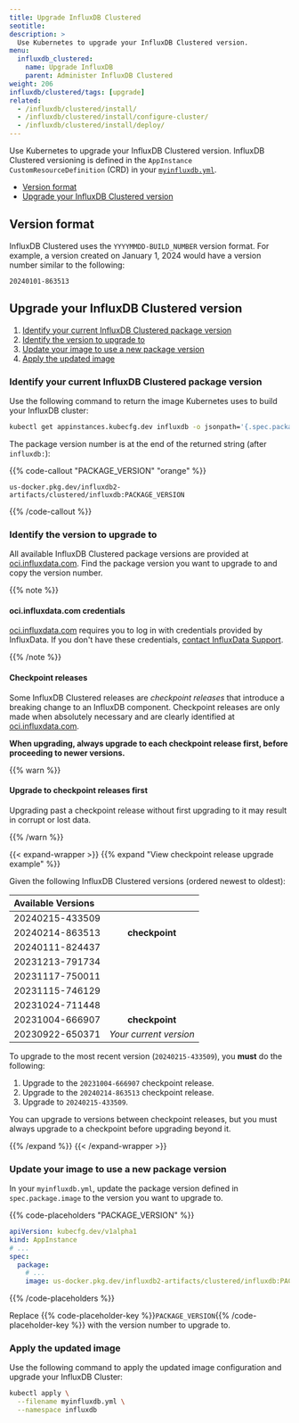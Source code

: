 ```yaml
---
title: Upgrade InfluxDB Clustered
seotitle:
description: >
  Use Kubernetes to upgrade your InfluxDB Clustered version.
menu:
  influxdb_clustered:
    name: Upgrade InfluxDB
    parent: Administer InfluxDB Clustered
weight: 206
influxdb/clustered/tags: [upgrade]
related:
  - /influxdb/clustered/install/
  - /influxdb/clustered/install/configure-cluster/
  - /influxdb/clustered/install/deploy/
---
```


Use Kubernetes to upgrade your InfluxDB Clustered version.
InfluxDB Clustered versioning is defined in the `AppInstance`
`CustomResourceDefinition` (CRD) in your
[`myinfluxdb.yml`](/influxdb/clustered/install/configure-cluster/).

- [Version format](#version-format)
- [Upgrade your InfluxDB Clustered version](#upgrade-your-influxdb-clustered-version)

## Version format

InfluxDB Clustered uses the `YYYYMMDD-BUILD_NUMBER` version format.
For example, a version created on January 1, 2024 would have a version number
similar to the following:

```
20240101-863513
```

## Upgrade your InfluxDB Clustered version

1. [Identify your current InfluxDB Clustered package version](#identify-your-current-influxdb-clustered-package-version)
2. [Identify the version to upgrade to](#identify-the-version-to-upgrade-to)
3. [Update your image to use a new package version](#update-your-image-to-use-a-new-package-version)
4. [Apply the updated image](#apply-the-updated-image)

### Identify your current InfluxDB Clustered package version

Use the following command to return the image Kubernetes uses to build your
InfluxDB cluster:

```sh
kubectl get appinstances.kubecfg.dev influxdb -o jsonpath='{.spec.package.image}'
```

The package version number is at the end of the returned string (after `influxdb:`):

{{% code-callout "PACKAGE_VERSION" "orange" %}}

```
us-docker.pkg.dev/influxdb2-artifacts/clustered/influxdb:PACKAGE_VERSION
```

{{% /code-callout %}}

### Identify the version to upgrade to

All available InfluxDB Clustered package versions are provided at
[oci.influxdata.com](https://oci.influxdata.com).
Find the package version you want to upgrade to and copy the version number.

{{% note %}}

#### oci.influxdata.com credentials

[oci.influxdata.com](https://oci.influxdata.com) requires you to log in with
credentials provided by InfluxData.
If you don't have these credentials,
[contact InfluxData Support](https://support.influxdata.com).

{{% /note %}}

#### Checkpoint releases

Some InfluxDB Clustered releases are _checkpoint releases_ that introduce a
breaking change to an InfluxDB component.
Checkpoint releases are only made when absolutely necessary and are clearly
identified at [oci.influxdata.com](https://oci.influxdata.com).

**When upgrading, always upgrade to each checkpoint release first, before proceeding
to newer versions.**

{{% warn %}}

#### Upgrade to checkpoint releases first

Upgrading past a checkpoint release without first upgrading to it may result
in corrupt or lost data.

{{% /warn %}}

{{< expand-wrapper >}}
{{% expand "View checkpoint release upgrade example" %}}

Given the following InfluxDB Clustered versions (ordered newest to oldest):

| Available Versions |                                            |
| :----------------- | :----------------------------------------: |
| 20240215-433509    |                                            |
| 20240214-863513    | <strong class="orange">checkpoint</strong> |
| 20240111-824437    |                                            |
| 20231213-791734    |                                            |
| 20231117-750011    |                                            |
| 20231115-746129    |                                            |
| 20231024-711448    |                                            |
| 20231004-666907    | <strong class="orange">checkpoint</strong> |
| 20230922-650371    | <em class="blue">Your current version</em> |

To upgrade to the most recent version (`20240215-433509`), you **must** do the
following:

1. Upgrade to the `20231004-666907` checkpoint release.
2. Upgrade to the `20240214-863513` checkpoint release.
3. Upgrade to `20240215-433509`.

You can upgrade to versions between checkpoint releases, but you must always
upgrade to a checkpoint before upgrading beyond it.

{{% /expand %}}
{{< /expand-wrapper >}}

### Update your image to use a new package version

In your `myinfluxdb.yml`, update the package version defined in
`spec.package.image` to the version you want to upgrade to.

{{% code-placeholders "PACKAGE_VERSION" %}}

```yml
apiVersion: kubecfg.dev/v1alpha1
kind: AppInstance
# ...
spec:
  package:
    # ...
    image: us-docker.pkg.dev/influxdb2-artifacts/clustered/influxdb:PACKAGE_VERSION
```

{{% /code-placeholders %}}

Replace {{% code-placeholder-key %}}`PACKAGE_VERSION`{{% /code-placeholder-key %}} with
the version number to upgrade to.

### Apply the updated image

Use the following command to apply the updated image configuration and upgrade
your InfluxDB Cluster:

```sh
kubectl apply \
  --filename myinfluxdb.yml \
  --namespace influxdb
```
